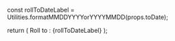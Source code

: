 const rollToDateLabel = Utilities.formatMMDDYYYYorYYYYMMDD(props.toDate);

return (
  <span className={styles.label}>
    Roll to : {rollToDateLabel}
  </span>
);
